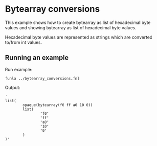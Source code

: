 
# Bytearray conversions
This example shows how to create bytearray as list of hexadecimal byte values
and showing bytearray as list of hexadecimal byte values.

Hexadecimal byte values are represented as strings which are converted to/from int values.

## Running an example

Run example:

```
funla ../bytearray_conversions.fnl
```

Output:

```
'
list(
        opaque(bytearray(f0 ff a0 10 0))
        list(
                'f0'
                'ff'
                'a0'
                '10'
                '0'
        )
)'
```

